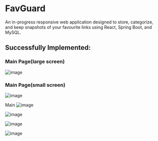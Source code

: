 # FavGuard

An in-progress responsive web application designed to store, categorize, and keep snapshots of your favourite links using React, Spring Boot, and MySQL.


## Successfully Implemented:


### Main Page(large screen)
![image](https://github.com/hannahwangmb/FavGuard/assets/89106221/842d841d-a582-482a-b558-14e6539834ab)


### Main Page(small screen)
![image](https://github.com/hannahwangmb/FavGuard/assets/89106221/fb46a55a-3a56-410d-9407-b4ddca1762f1)


Main 
![image](https://github.com/hannahwangmb/FavGuard/assets/89106221/6080f943-2c76-4951-9584-f2176483d159)


![image](https://github.com/hannahwangmb/FavGuard/assets/89106221/aa61c90d-e7aa-4612-a453-bc44710c9ff0)


![image](https://github.com/hannahwangmb/FavGuard/assets/89106221/95fe931f-2331-4390-a116-1548523f3015)


![image](https://github.com/hannahwangmb/FavGuard/assets/89106221/36c99e60-b189-4216-8f3c-5d0173553cc9)
